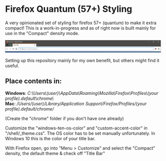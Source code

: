 # Firefox Quantum (57+) Styling
A very opinionated set of styling for firefox 57+ (quantum) to make it extra compact!
This is a work-in-progress and as of right now is built mainly for use in the "Compact" density mode.


![happiness](./img/magic.png "Happiness")


Setting up this repository mainly for my own benefit, but others might find it useful.


## Place contents in:

**Windows**: *C:\\Users\\(user)\\AppData\\Roaming\\Mozilla\\Firefox\\Profiles\\(your profile).default\\chrome\\*  
**Mac**: */Users/(user)/Library/Application Support/Firefox/Profiles/(your profile).default/chrome/*

(Create the "chrome" folder if you don't have one already)

Customize the "windows-ten-os-color" and "custom-accent-color" in "/shell/_theme.css". The OS color has to be set manually unfortunately. In Windows 10 this is the color of your title bar.

With Firefox open, go into "Menu > Customize" and select the "Compact" density, the default theme & check off "Title Bar"